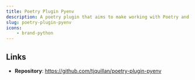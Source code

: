 ```yaml
---
title: Poetry Plugin Pyenv
description: A poetry plugin that aims to make working with Poetry and Pyenv a seamless experience.
slug: poetry-plugin-pyenv
icons:
    - brand-python
---
```


## Links

- **Repository**: <https://github.com/tjquillan/poetry-plugin-pyenv>
